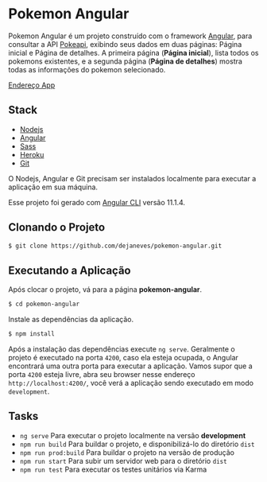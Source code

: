# Pokemon Angular

Pokemon Angular é um projeto construído com o framework [Angular](https://angular.io/), para consultar a API [Pokeapi](https://pokeapi.co), exibindo seus dados em duas páginas: Página inicial e Página de detalhes. A primeira página (**Página inicial**), lista todos os pokemons existentes, e a segunda página (**Página de detalhes**) mostra todas as informações do pokemon selecionado.

[Endereço App](https://guarded-falls-06184.herokuapp.com/)

## Stack

- [Nodejs](https://nodejs.org/en/)
- [Angular](https://angular.io/)
- [Sass](https://sass-lang.com/)
- [Heroku](https://www.heroku.com/)
- [Git](https://git-scm.com/)

O Nodejs, Angular e Git precisam ser instalados localmente para executar a aplicação em sua máquina.

Esse projeto foi gerado com [Angular CLI](https://github.com/angular/angular-cli) versão 11.1.4.

## Clonando o Projeto

```sh
$ git clone https://github.com/dejaneves/pokemon-angular.git
```

## Executando a Aplicação

Após clocar o projeto, vá para a página **pokemon-angular**.

```sh
$ cd pokemon-angular
```

Instale as dependências da aplicação.

```sh
$ npm install
```

Após a instalação das dependências execute `ng serve`. Geralmente o projeto é executado na porta `4200`, caso ela esteja ocupada, o Angular encontrará uma outra porta para executar a aplicação. Vamos supor que a porta `4200` esteja livre, abra seu browser nesse endereço `http://localhost:4200/`, você verá a aplicação sendo executado em modo `development`.


## Tasks

* `ng serve` Para executar o projeto localmente na versão **development**
* `npm run build` Para buildar o projeto, e disponibilizá-lo do diretório `dist`
* `npm run prod:build` Para buildar o projeto na versão de produção
* `npm run start` Para subir um servidor web para o diretório `dist`
* `npm run test` Para executar os testes unitários via Karma

